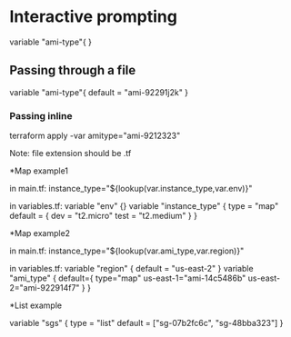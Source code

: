 # Interactive prompting

variable "ami-type"{
}

## Passing through a file

variable "ami-type"{
default = "ami-92291j2k"
}

### Passing inline

terraform apply -var amitype="ami-9212323"


Note: file extension should be .tf


*Map example1

in main.tf:
instance_type="${lookup(var.instance_type,var.env)}"

in variables.tf:
variable "env" {}
variable "instance_type" {
	type = "map"
	default = {
		dev = "t2.micro"
		test = "t2.medium"
	}
}

*Map example2

in main.tf:
instance_type="${lookup(var.ami_type,var.region)}"

in variables.tf:
variable "region" {
	default = "us-east-2"
}
variable "ami_type" {
	default={
		type="map"
		us-east-1="ami-14c5486b"
		us-east-2="ami-922914f7"
	}
}

*List example

variable "sgs" {
	type = "list"
	default = ["sg-07b2fc6c", "sg-48bba323"]
}

